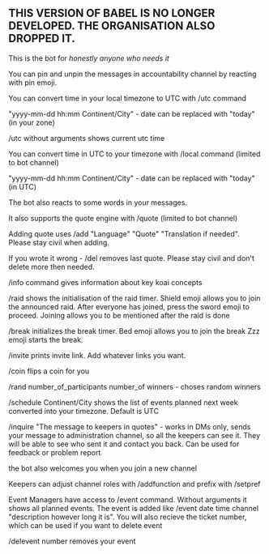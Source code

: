 ## THIS VERSION OF BABEL IS NO LONGER DEVELOPED. THE ORGANISATION ALSO DROPPED IT.




This is the bot for _honestly anyone who needs it_

You can pin and unpin the messages in accountability channel by reacting with
pin emoji.

You can convert time in your local timezone to UTC with /utc command

"yyyy-mm-dd hh:mm Continent/City" - date can be replaced with "today" (in your zone)

/utc without arguments shows current utc time

You can convert time in UTC to your timezone with /local command (limited to bot channel)
 
"yyyy-mm-dd hh:mm Continent/City" - date can be replaced with "today" (in UTC)

The bot also reacts to some words in your messages.

It also supports the quote engine with /quote (limited to bot channel)

Adding quote uses /add "Language" "Quote" "Translation if needed". Please stay civil when adding.

If you wrote it wrong - /del removes last quote. Please stay civil and don't delete more then needed.

/info command gives information about key koai concepts

/raid shows the initialisation of the raid timer. Shield emoji allows you to join
the announced raid. After everyone has joined, press the sword emoji to proceed.
Joining allows you to be mentioned after the raid is done

/break initializes the break timer. Bed emoji allows you to join the break Zzz emoji
starts the break.

/invite prints invite link. Add whatever links you want.

/coin flips a coin for you

/rand number_of_participants number_of winners - choses random winners

/schedule Continent/City shows the list of events planned next week converted into your timezone. Default is UTC 

/inquire "The message to keepers in quotes" - works in DMs only, sends your message to administration channel, so 
all the keepers can see it. They will be able to see who sent it and contact you back. Can be used for feedback
or problem report

the bot also welcomes you when you join a new channel

Keepers can adjust channel roles with /addfunction and prefix with /setpref

Event Managers have access to /event command. Without arguments it shows all planned events. 
The event is added like /event date time channel "description however long it is".
You will also recieve the ticket number, which can be used if you want to delete event

/delevent number removes your event




